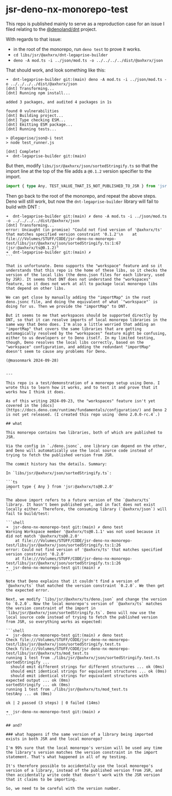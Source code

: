 # jsr-deno-nx-monorepo-test

This repo is published mainly to serve as a reproduction case for an issue I filed relating to the [@denoland/dnt](https://github.com/denoland/dnt) project.

With regards to that issue:

- in the root of the monorepo, run `deno test` to prove it works.
- `cd libs/jsr/@axhxrx/dnt-legaprise-builder`
- `deno -A mod.ts -i ../json/mod.ts -o ../../../../dist/@axhxrx/json`

That should work, and look something like this:

```shell
➜  dnt-legaprise-builder git:(main) deno -A mod.ts -i ../json/mod.ts -o ../../../../dist/@axhxrx/json
[dnt] Transforming...
[dnt] Running npm install...

added 3 packages, and audited 4 packages in 1s

found 0 vulnerabilities
[dnt] Building project...
[dnt] Type checking ESM...
[dnt] Emitting ESM package...
[dnt] Running tests...

> @legaprise/json@-i test
> node test_runner.js

[dnt] Complete!
➜  dnt-legaprise-builder git:(main) 
```

But then, modify `libs/jsr/@axhxrx/json/sortedStringify.ts` so that the import line at the top of the file adds a `@0.1.2` version specifier to the import.

```ts
import { type Any, TEST_VALUE_THAT_IS_NOT_PUBLISHED_TO_JSR } from 'jsr:@axhxrx/ts@0.1.2';
```

Then go back to the root of the monorepo, and repeat the above steps. Deno will still work, but now the `dnt-legaprise-builder` library will fail to build with DNT :

````shell
➜  dnt-legaprise-builder git:(main) ✗ deno -A mod.ts -i ../json/mod.ts -o ../../../../dist/@axhxrx/json
[dnt] Transforming...
error: Uncaught (in promise) "Could not find version of '@axhxrx/ts' that matches specified version constraint '0.1.2'\n    at file:///Volumes/STUFF/CODE/jsr-deno-nx-monorepo-test/libs/jsr/@axhxrx/json/sortedStringify.ts:1:67 (jsr:@axhxrx/ts@0.1.2)"
➜  dnt-legaprise-builder git:(main) ✗ 
```

That is unfortunate. Deno supports the "workspace" feature and so it understands that this repo is the home of these libs, so it checks the version of the local libs (the deno.json files for each library, used by JSR). It seems that DNT does not understand the "workspaces" feature, so it does not work at all to package local monorepo libs that depend on other libs.

We can get close by manually adding the "importMap" in the root deno.jsonc file, and doing the equivalent of what `"workspace"` is doing for us. Then we provide the "importMap" to DNT.

But it seems to me that workspaces should be supported directly by DNT, so that it can resolve imports of local monorepo libraries in the same way that Deno does. I'm also a little worried that adding an "importMap" that covers the same libraries that are getting automagically resolved by the "workspaces" feature might be confusing, either to us developers or to Deno itself. In my limited testing, though, Deno resolves the local libs correctly, based on the "workspace" configuration, and adding the redundant "importMap" doesn't seem to cause any problems for Deno.

(@masonmark 2024-09-28)


---

This repo is a test/demonstration of a monorepo setup using Deno. I wrote this to learn how it works, and to test it and prove that it works how I think it does.

As of this writing 2024-09-23, the "workspaces" feature isn't yet covered in the [docs](https://docs.deno.com/runtime/fundamentals/configuration/) and Deno 2 is not yet released. (I created this repo using `deno 2.0.0-rc.4`.)

## what

This monorepo contains two libraries, both of which are published to JSR.

Via the config in `./deno.jsonc`, one library can depend on the other, and Deno will automatically use the local source code instead of trying to fetch the published version from JSR.

The commit history has the details. Summary:

In `libs/jsr/@axhxrx/json/sortedStringify.ts`:

```ts
import type { Any } from 'jsr:@axhxrx/ts@0.2.0'
```

The above import refers to a future version of the `@axhxrx/ts` library. It hasn't been published yet, and in fact does not exist locally either. Therefore, the consuming library (`@axhxrx/json`) will fail to build/test:

```shell
➜  jsr-deno-nx-monorepo-test git:(main) ✗ deno test                           
Warning Workspace member '@axhxrx/ts@0.1.1' was not used because it did not match '@axhxrx/ts@0.2.0'
    at file:///Volumes/STUFF/CODE/jsr-deno-nx-monorepo-test/libs/jsr/@axhxrx/json/sortedStringify.ts:1:26
error: Could not find version of '@axhxrx/ts' that matches specified version constraint '0.2.0'
    at file:///Volumes/STUFF/CODE/jsr-deno-nx-monorepo-test/libs/jsr/@axhxrx/json/sortedStringify.ts:1:26
➜  jsr-deno-nx-monorepo-test git:(main) ✗
```

Note that Deno explains that it couldn't find a version of `@axhxrx/ts` that matched the version constraint `0.2.0`. We then get the expected error.

Next, we modify `libs/jsr/@axhxrx/ts/deno.json` and change the version to `0.2.0`. Now the local monorepo's version of `@axhxrx/ts` matches the version constraint of the import in `libs/jsr/@axhxrx/json/sortedStringify.ts`. Deno will now use the local source code instead of trying to fetch the published version from JSR, so everything works as expected:

```shell
➜  jsr-deno-nx-monorepo-test git:(main) ✗ deno test 
Check file:///Volumes/STUFF/CODE/jsr-deno-nx-monorepo-test/libs/jsr/@axhxrx/json/sortedStringify.test.ts
Check file:///Volumes/STUFF/CODE/jsr-deno-nx-monorepo-test/libs/jsr/@axhxrx/ts/mod_test.ts
running 1 test from ./libs/jsr/@axhxrx/json/sortedStringify.test.ts
sortedStringify ...
  should emit different strings for different structures ... ok (0ms)
  should emit identical strings for equivalent structures ... ok (0ms)
  should emit identical strings for equivalent structures with expected output ... ok (0ms)
sortedStringify ... ok (0ms)
running 1 test from ./libs/jsr/@axhxrx/ts/mod_test.ts
testAny ... ok (0ms)

ok | 2 passed (3 steps) | 0 failed (14ms)

➜  jsr-deno-nx-monorepo-test git:(main) ✗ 
```

## and?

### what happens if the same version of a library being imported exists in both JSR and the local monorepo?

I'm 99% sure that the local monorepo's version will be used any time the library's version matches the version constraint in the import statement. That's what happened in all of my testing.

It's therefore possible to accidentally use the local monorepo's version of a library, instead of the published version from JSR, and then accidentally write code that doesn't work with the JSR version that it claims to be importing. 

So, we need to be careful with the version number.
